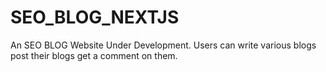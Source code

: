 # SEO_BLOG_NEXTJS
An SEO BLOG Website Under Development. Users can write various blogs post their blogs get a comment on them.



